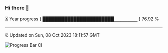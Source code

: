 ### Hi there 👋

⏳ Year progress { ███████████████████████▁▁▁▁▁▁▁ } 76.92 %

---

⏰ Updated on Sun, 08 Oct 2023 18:11:57 GMT

![Progress Bar CI](https://github.com/liununu/liununu/workflows/Progress%20Bar%20CI/badge.svg)
